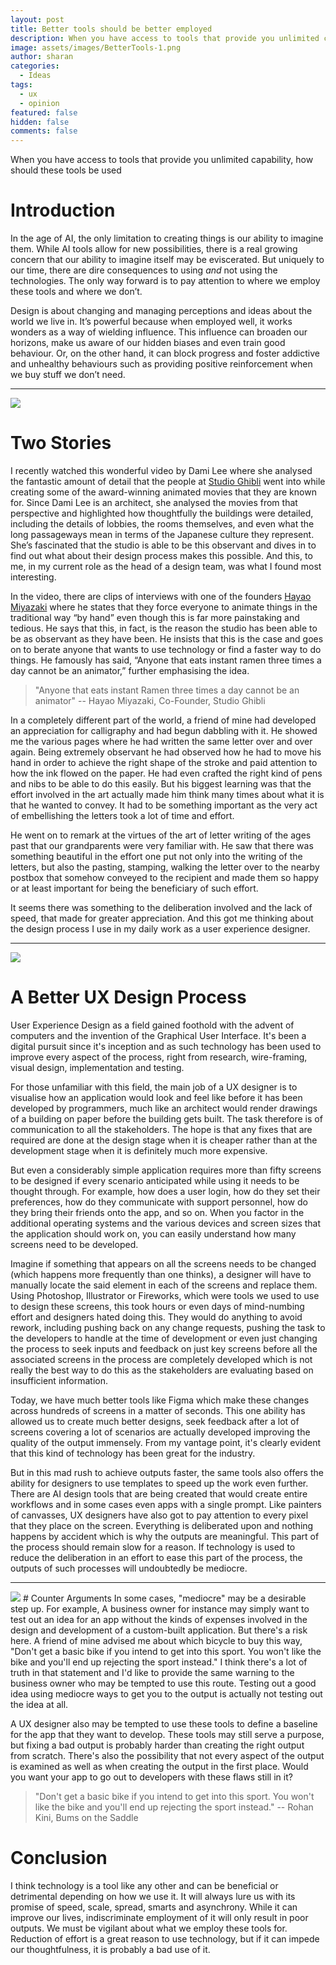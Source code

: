 ```yaml
---
layout: post
title: Better tools should be better employed
description: When you have access to tools that provide you unlimited capability, how should these tools be used
image: assets/images/BetterTools-1.png
author: sharan
categories:
  - Ideas
tags:
  - ux
  - opinion
featured: false
hidden: false
comments: false
---
```

When you have access to tools that provide you unlimited capability, how should these tools be used
# Introduction
In the age of AI, the only limitation to creating things is our ability to imagine them. While AI tools allow for new possibilities, there is a real growing concern that our ability to imagine itself may be eviscerated. But uniquely to our time, there are dire consequences to using *and* not using the technologies. The only way forward is to pay attention to where we employ these tools and where we don’t.

Design is about changing and managing perceptions and ideas about the world we live in. It’s powerful because when employed well, it works wonders as a way of wielding influence. This influence can broaden our horizons, make us aware of our hidden biases and even train good behaviour. Or, on the other hand, it can block progress and foster addictive and unhealthy behaviours such as providing positive reinforcement when we buy stuff we don’t need.

___

<img src="../assets/images/BetterTools-2.webp">

# Two Stories
I recently watched this wonderful video by Dami Lee where she analysed the fantastic amount of detail that the people at [Studio Ghibli](https://www.ghibli.jp/) went into while creating some of the award-winning animated movies that they are known for. Since Dami Lee is an architect, she analysed the movies from that perspective and highlighted how thoughtfully the buildings were detailed, including the details of lobbies, the rooms themselves, and even what the long passageways mean in terms of the Japanese culture they represent. She’s fascinated that the studio is able to be this observant and dives in to find out what about their design process makes this possible. And this, to me, in my current role as the head of a design team, was what I found most interesting.

In the video, there are clips of interviews with one of the founders [Hayao Miyazaki](https://en.wikipedia.org/wiki/Hayao_Miyazaki) where he states that they force everyone to animate things in the traditional way “by hand” even though this is far more painstaking and tedious. He says that this, in fact, is the reason the studio has been able to be as observant as they have been. He insists that this is the case and goes on to berate anyone that wants to use technology or find a faster way to do things. He famously has said, “Anyone that eats instant ramen three times a day cannot be an animator,” further emphasising the idea.

> "Anyone that eats instant Ramen three times a day cannot be an animator"
> -- Hayao Miyazaki, Co-Founder, Studio Ghibli

In a completely different part of the world, a friend of mine had developed an appreciation for calligraphy and had begun dabbling with it. He showed me the various pages where he had written the same letter over and over again. Being extremely observant he had observed how he had to move his hand in order to achieve the right shape of the stroke and paid attention to how the ink flowed on the paper. He had even crafted the right kind of pens and nibs to be able to do this easily. But his biggest learning was that the effort involved in the art actually made him think many times about what it is that he wanted to convey. It had to be something important as the very act of embellishing the letters took a lot of time and effort. 

He went on to remark at the virtues of the art of letter writing of the ages past that our grandparents were very familiar with. He saw that there was something beautiful in the effort one put not only into the writing of the letters, but also the pasting, stamping, walking the letter over to the nearby postbox that somehow conveyed to the recipient and made them so happy or at least important for being the beneficiary of such effort. 

It seems there was something to the deliberation involved and the lack of speed, that made for greater appreciation. And this got me thinking about the design process I use in my daily work as a user experience designer.

___

<img src="../assets/images/BetterTools-3.webp">

# A Better UX Design Process
User Experience Design as a field gained foothold with the advent of computers and the invention of the Graphical User Interface. It's been a digital pursuit since it's inception and as such technology has been used to improve every aspect of the process, right from research, wire-framing, visual design, implementation and testing. 

For those unfamiliar with this field, the main job of a UX designer is to visualise how an application would look and feel like before it has been developed by programmers, much like an architect would render drawings of a building on paper before the building gets built. The task therefore is of communication to all the stakeholders. The hope is that any fixes that are required are done at the design stage when it is cheaper rather than at the development stage when it is definitely much more expensive. 

But even a considerably simple application requires more than fifty screens to be designed if every scenario anticipated while using it needs to be thought through. For example, how does a user login, how do they set their preferences, how do they communicate with support personnel, how do they bring their friends onto the app, and so on. When you factor in the additional operating systems and the various devices and screen sizes that the application should work on, you can easily understand how many screens need to be developed. 

Imagine if something that appears on all the screens needs to be changed (which happens more frequently than one thinks), a designer will have to manually locate the said element in each of the screens and replace them. Using Photoshop, Illustrator or Fireworks, which were tools we used to use to design these screens, this took hours or even days of mind-numbing effort and designers hated doing this. They would do anything to avoid rework, including pushing back on any change requests, pushing the task to the developers to handle at the time of development or even just changing the process to seek inputs and feedback on just key screens before all the associated screens in the process are completely developed which is not really the best way to do this as the stakeholders are evaluating based on insufficient information.

Today, we have much better tools like Figma which make these changes across hundreds of screens in a matter of seconds. This one ability has allowed us to create much better designs, seek feedback after a lot of screens covering a lot of scenarios are actually developed improving the quality of the output immensely. From my vantage point, it's clearly evident that this kind of technology has been great for the industry. 

But in this mad rush to achieve outputs faster, the same tools also offers the ability for designers to use templates to speed up the work even further. There are AI design tools that are being created that would create entire workflows and in some cases even apps with a single prompt. Like painters of canvasses, UX designers have also got to pay attention to every pixel that they place on the screen. Everything is deliberated upon and nothing happens by accident which is why the outputs are meaningful. This part of the process should remain slow for a reason. If technology is used to reduce the deliberation in an effort to ease this part of the process, the outputs of such processes will undoubtedly be mediocre.
___


<img src="../assets/images/BetterTools-4.webp">
# Counter Arguments
In some cases, "mediocre" may be a desirable step up. For example, A business owner for instance may simply want to test out an idea for an app without the kinds of expenses involved in the design and development of a custom-built application. But there's a risk here. A friend of mine advised me about which bicycle to buy this way, "Don't get a basic bike if you intend to get into this sport. You won't like the bike and you'll end up rejecting the sport instead." I think there's a lot of truth in that statement and I'd like to provide the same warning to the business owner who may be tempted to use this route. Testing out a good idea using mediocre ways to get you to the output is actually not testing out the idea at all. 

A UX designer also may be tempted to use these tools to define a baseline for the app that they want to develop. These tools may still serve a purpose, but fixing a bad output is probably harder than creating the right output from scratch. There's also the possibility that not every aspect of the output is examined as well as when creating the output in the first place. Would you want your app to go out to developers with these flaws still in it?

>"Don't get a basic bike if you intend to get into this sport. You won't like the bike and you'll end up rejecting the sport instead."
>-- Rohan Kini, Bums on the Saddle

# Conclusion
I think technology is a tool like any other and can be beneficial or detrimental depending on how we use it. It will always lure us with its promise of speed, scale, spread, smarts and asynchrony. While it can improve our lives, indiscriminate employment of it will only result in poor outputs. We must be vigilant about what we employ these tools for. Reduction of effort is a great reason to use technology, but if it can impede our thoughtfulness, it is probably a bad use of it. 